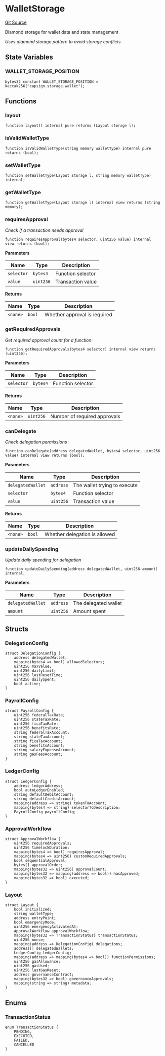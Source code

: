# WalletStorage
[Git Source](https://github.com/capsign/protocol/blob/dfa6820124c5610a6bfa06329447dbae7c24bc0a/src/Wallets/wallet/storage/WalletStorage.sol)

Diamond storage for wallet data and state management

*Uses diamond storage pattern to avoid storage conflicts*


## State Variables
### WALLET_STORAGE_POSITION

```solidity
bytes32 constant WALLET_STORAGE_POSITION = keccak256("capsign.storage.wallet");
```


## Functions
### layout


```solidity
function layout() internal pure returns (Layout storage l);
```

### isValidWalletType


```solidity
function isValidWalletType(string memory walletType) internal pure returns (bool);
```

### setWalletType


```solidity
function setWalletType(Layout storage l, string memory walletType) internal;
```

### getWalletType


```solidity
function getWalletType(Layout storage l) internal view returns (string memory);
```

### requiresApproval

*Check if a transaction needs approval*


```solidity
function requiresApproval(bytes4 selector, uint256 value) internal view returns (bool);
```
**Parameters**

|Name|Type|Description|
|----|----|-----------|
|`selector`|`bytes4`|Function selector|
|`value`|`uint256`|Transaction value|

**Returns**

|Name|Type|Description|
|----|----|-----------|
|`<none>`|`bool`|Whether approval is required|


### getRequiredApprovals

*Get required approval count for a function*


```solidity
function getRequiredApprovals(bytes4 selector) internal view returns (uint256);
```
**Parameters**

|Name|Type|Description|
|----|----|-----------|
|`selector`|`bytes4`|Function selector|

**Returns**

|Name|Type|Description|
|----|----|-----------|
|`<none>`|`uint256`|Number of required approvals|


### canDelegate

*Check delegation permissions*


```solidity
function canDelegate(address delegatedWallet, bytes4 selector, uint256 value) internal view returns (bool);
```
**Parameters**

|Name|Type|Description|
|----|----|-----------|
|`delegatedWallet`|`address`|The wallet trying to execute|
|`selector`|`bytes4`|Function selector|
|`value`|`uint256`|Transaction value|

**Returns**

|Name|Type|Description|
|----|----|-----------|
|`<none>`|`bool`|Whether delegation is allowed|


### updateDailySpending

*Update daily spending for delegation*


```solidity
function updateDailySpending(address delegatedWallet, uint256 amount) internal;
```
**Parameters**

|Name|Type|Description|
|----|----|-----------|
|`delegatedWallet`|`address`|The delegated wallet|
|`amount`|`uint256`|Amount spent|


## Structs
### DelegationConfig

```solidity
struct DelegationConfig {
    address delegatedWallet;
    mapping(bytes4 => bool) allowedSelectors;
    uint256 maxValue;
    uint256 dailyLimit;
    uint256 lastResetTime;
    uint256 dailySpent;
    bool active;
}
```

### PayrollConfig

```solidity
struct PayrollConfig {
    uint256 federalTaxRate;
    uint256 stateTaxRate;
    uint256 ficaTaxRate;
    uint256 benefitsRate;
    string federalTaxAccount;
    string stateTaxAccount;
    string ficaTaxAccount;
    string benefitsAccount;
    string salaryExpenseAccount;
    string gasFeesAccount;
}
```

### LedgerConfig

```solidity
struct LedgerConfig {
    address ledgerAddress;
    bool autoLedgerEnabled;
    string defaultDebitAccount;
    string defaultCreditAccount;
    mapping(address => string) tokenToAccount;
    mapping(bytes4 => string) selectorToDescription;
    PayrollConfig payrollConfig;
}
```

### ApprovalWorkflow

```solidity
struct ApprovalWorkflow {
    uint256 requiredApprovals;
    uint256 timelockDuration;
    mapping(bytes4 => bool) requiresApproval;
    mapping(bytes4 => uint256) customRequiredApprovals;
    bool sequentialApproval;
    bytes[] approvalOrder;
    mapping(bytes32 => uint256) approvalCount;
    mapping(bytes32 => mapping(address => bool)) hasApproved;
    mapping(bytes32 => bool) executed;
}
```

### Layout

```solidity
struct Layout {
    bool initialized;
    string walletType;
    address entryPoint;
    bool emergencyMode;
    uint256 emergencyActivatedAt;
    ApprovalWorkflow approvalWorkflow;
    mapping(bytes32 => TransactionStatus) transactionStatus;
    uint256 nonce;
    mapping(address => DelegationConfig) delegations;
    address[] delegatedWallets;
    LedgerConfig ledgerConfig;
    mapping(address => mapping(bytes4 => bool)) functionPermissions;
    uint256 gasAllowance;
    uint256 gasUsed;
    uint256 lastGasReset;
    address governanceContract;
    mapping(bytes32 => bool) governanceApprovals;
    mapping(string => string) metadata;
}
```

## Enums
### TransactionStatus

```solidity
enum TransactionStatus {
    PENDING,
    EXECUTED,
    FAILED,
    CANCELLED
}
```

